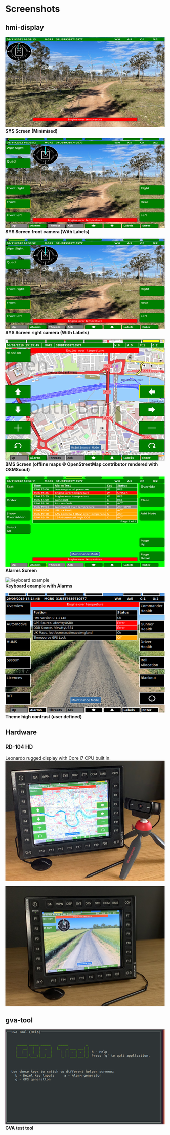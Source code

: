 # Screenshots
## hmi-display

![SYS Screen](screen/ScreenshotSaFrontMin.png)<br>
**SYS Screen (Minimised)**

![SYS Screen](screen/ScreenshotSaFront.png)<br>
**SYS Screen front camera (With Labels)**

![SYS Screen](screen/ScreenshotSaFront.png)<br>
**SYS Screen right camera (With Labels)**

![BMS Screen](Screenshot-OSMScout-Map.png)<br>
**BMS Screen (offline maps © OpenStreetMap contributor rendered with OSMScout)**

![Alarms Screen](screen/ScreenshotAlarms.png)<br>
**Alarms Screen**

![Keyboard example](ScreenshotAlarmsKeyboard.png)<br>
**Keyboard example with Alarms**

![High Contrast](Screenshot-High-Contrast.png)<br>
**Theme high contrast (user defined)**

## Hardware
### RD-104 HD
Leonardo rugged display with Core i7 CPU built in.
![Leonardo Rugged Display](Display_RD104_01.jpg)<br>

![Leonardo Rugged Display](Display_RD104_02.jpg)<br>
## gva-tool
![gva-tool screenshot](Screenshot-Gva-tool1.png)<br>
**GVA test tool**
